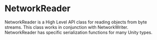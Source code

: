 NetworkReader 
==============

NetworkReader is a High Level API class for reading objects from byte streams. This class works in conjunction with NetworkWriter. NetworkReader has specific serialization functions for many Unity types.



